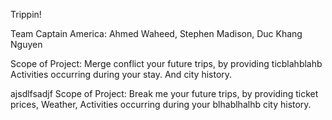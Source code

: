 Trippin!

Team Captain America:	Ahmed Waheed, Stephen Madison, Duc Khang Nguyen


Scope of Project: 	Merge conflict your future trips, by providing ticblahblahb Activities occurring during your stay.  And city history.

ajsdlfsadjf
Scope of Project: 	Break me your future trips, by providing ticket prices, Weather, Activities occurring during your blhablhalhb  city history.
